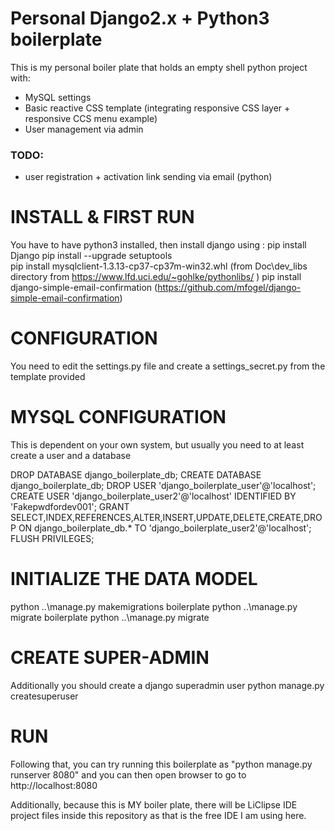 # Personal Django2.x + Python3 boilerplate

This is my personal boiler plate that holds an empty shell python project with:
- MySQL settings
- Basic reactive CSS template (integrating responsive CSS layer + responsive CCS menu example)
- User management via admin 

### TODO: 
- user registration + activation link sending via email (python)

# INSTALL & FIRST RUN

You have to have python3 installed, then install django using :
pip install Django
pip install --upgrade setuptools  
pip install mysqlclient-1.3.13-cp37-cp37m-win32.whl (from Doc\dev_libs directory from https://www.lfd.uci.edu/~gohlke/pythonlibs/ )
pip install django-simple-email-confirmation  (https://github.com/mfogel/django-simple-email-confirmation)

# CONFIGURATION

You need to edit the settings.py file and create a settings_secret.py from the template provided


# MYSQL CONFIGURATION

This is dependent on your own system, but usually you need to at least create a user and a database

DROP DATABASE django_boilerplate_db;
CREATE DATABASE django_boilerplate_db;
DROP USER 'django_boilerplate_user'@'localhost';
CREATE USER 'django_boilerplate_user2'@'localhost' IDENTIFIED BY 'Fakepwdfordev001';
GRANT SELECT,INDEX,REFERENCES,ALTER,INSERT,UPDATE,DELETE,CREATE,DROP ON django_boilerplate_db.* TO 'django_boilerplate_user2'@'localhost';
FLUSH PRIVILEGES;

# INITIALIZE THE DATA MODEL
python ..\manage.py makemigrations boilerplate
python ..\manage.py migrate boilerplate
python ..\manage.py migrate

# CREATE SUPER-ADMIN 

Additionally you should create a django superadmin user
python manage.py createsuperuser

# RUN 

Following that, you can try running this boilerplate as "python manage.py runserver 8080" and you can then open browser to go to http://localhost:8080

Additionally, because this is MY boiler plate, there will be LiClipse IDE project files inside this repository as that is the free IDE I am using here. 
